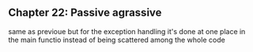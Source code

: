 ## Chapter 22:  Passive agrassive 
same as previoue 
but for the exception handling it's done at one place in the main functio instead of being scattered among the whole code 